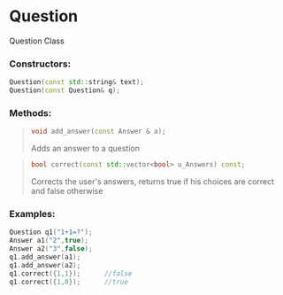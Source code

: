 # Question
Question Class

### Constructors:
```cpp
Question(const std::string& text);
Question(const Question& q);
```

### Methods:
>```cpp
>void add_answer(const Answer & a);
>```
>Adds an answer to a question

>```cpp
>bool correct(const std::vector<bool> u_Answers) const;
>```
>Corrects the user's answers, returns true if his choices are correct and false otherwise

### Examples:
```cpp
Question q1("1+1=?");
Answer a1("2",true);
Answer a2("3",false);
q1.add_answer(a1);
q1.add_answer(a2);
q1.correct({1,1});      //false
q1.correct({1,0});      //true
```

